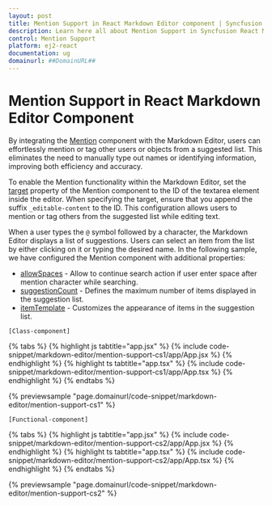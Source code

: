 ```yaml
---
layout: post
title: Mention Support in React Markdown Editor component | Syncfusion
description: Learn here all about Mention Support in Syncfusion React Markdown Editor component of Syncfusion Essential JS 2 and more.
control: Mention Support
platform: ej2-react
documentation: ug
domainurl: ##DomainURL##
---
```


# Mention Support in React Markdown Editor Component

By integrating the [Mention](https://ej2.syncfusion.com/react/documentation/mention/getting-started/) component with the Markdown Editor, users can effortlessly mention or tag other users or objects from a suggested list. This eliminates the need to manually type out names or identifying information, improving both efficiency and accuracy.

To enable the Mention functionality within the Markdown Editor, set the [target](https://ej2.syncfusion.com/react/documentation/api/mention/#target)  property of the Mention component to the ID of the textarea element inside the editor. When specifying the target, ensure that you append the suffix `_editable-content` to the ID. This configuration allows users to mention or tag others from the suggested list while editing text.

When a user types the `@` symbol followed by a character, the Markdown Editor displays a list of suggestions. Users can select an item from the list by either clicking on it or typing the desired name. In the following sample, we have configured the Mention component with additional properties:

* [allowSpaces](https://ej2.syncfusion.com/react/documentation/api/mention/#allowspaces) - Allow to continue search action if user enter space after mention character while searching.
* [suggestionCount](https://ej2.syncfusion.com/react/documentation/api/mention/#suggestioncount) - Defines the maximum number of items displayed in the suggestion list.
* [itemTemplate](https://ej2.syncfusion.com/react/documentation/api/mention/#itemtemplate) - Customizes the appearance of items in the suggestion list.

`[Class-component]`

{% tabs %}
{% highlight js tabtitle="app.jsx" %}
{% include code-snippet/markdown-editor/mention-support-cs1/app/App.jsx %}
{% endhighlight %}
{% highlight ts tabtitle="app.tsx" %}
{% include code-snippet/markdown-editor/mention-support-cs1/app/App.tsx %}
{% endhighlight %}
{% endtabs %}

 {% previewsample "page.domainurl/code-snippet/markdown-editor/mention-support-cs1" %}

`[Functional-component]`

{% tabs %}
{% highlight js tabtitle="app.jsx" %}
{% include code-snippet/markdown-editor/mention-support-cs2/app/App.jsx %}
{% endhighlight %}
{% highlight ts tabtitle="app.tsx" %}
{% include code-snippet/markdown-editor/mention-support-cs2/app/App.tsx %}
{% endhighlight %}
{% endtabs %}

 {% previewsample "page.domainurl/code-snippet/markdown-editor/mention-support-cs2" %}